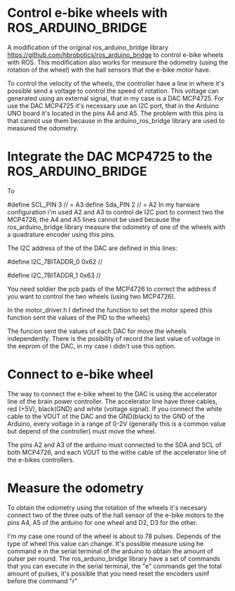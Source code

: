 # Control e-bike wheels with ROS_ARDUINO_BRIDGE

A modification of the original ros_arduino_bridge library https://github.com/hbrobotics/ros_arduino_bridge to control e-bike wheels with ROS. This modification also works for measure the odometry (using the rotation of the wheel) with the hall sensors that the e-bike motor have.

To control the velocity of the wheels, the controller have a line in where it's possible send a voltage to control the speed of rotation. This voltage can generated using an external signal, that in my case is a DAC MCP4725.
For use the DAC MCP4725 it's necessary use an I2C port, that in the Arduino UNO board it's located in the pins A4 and A5. The problem with this pins is that cannot use them because in the arduino_ros_bridge library are used to measured the odometry.

# Integrate the DAC MCP4725 to the ROS_ARDUINO_BRIDGE 

To 

#define SCL_PIN 3 // = A3
define Sda_PIN 2 // = A2
In my harware configuration i'm used A2 and A3 to control de I2C port to connect two the MCP4726, the A4 and A5 lines cannot be used because the ros_arduino_bridge library measure the odometry of one of the wheels with a quadrature encoder using this pins.

The I2C address of the of the DAC are defined in this lines:

#define I2C_7BITADDR_0 0x62 // 

#define I2C_7BITADDR_1 0x63 // 

You need soldier the pcb pads of the MCP4726 to correct the address if you want to control the two wheels (using two MCP4726).

In the motor_driver.h I defined the function to set the motor speed (this function sent the values of the PID to the wheels) 

The funcion sent the values of each DAC for move the wheels independently. There is the posibility of record the last value of voltage in the eeprom of the DAC, in my case i didn't use this option.

# Connect to e-bike wheel

The way to connect the e-bike wheel to the DAC is using the accelerator line of the brain power controller. The accelerator line have three cables, red (+5V), black(GND) and white (voltage signal). If you connect the white cable to the VOUT of the DAC and the GND(black) to the GND of the Arduino, every voltage in a range of 0-2V (generally this is a common value but depend of the controller) must move the wheel.

The pins A2 and A3 of the arduino must connected to the SDA and SCL of both MCP4726, and each VOUT to the withe cable of the accelerator line of the e-bikes controllers.

# Measure the odometry

To obtain the odometry using the rotation of the wheels it's necesary connect two of the three outs of the hall sensor of the e-bike motors to the pins A4, A5 of the arduino for one wheel and D2, D3 for the other.

I'm my case one round of the wheel is about to 78 pulses. Depends of the type of wheel this value can change. It's possible measure using he command e in the serial terminal of the arduino to obtain the amount of pulser per round. The ros_arduino_bridge library have a set of commands that you can execute in the serial terminal, the "e" commands get the total amount of pulses, it's possible that you need reset the encoders usinf before the command "r"



